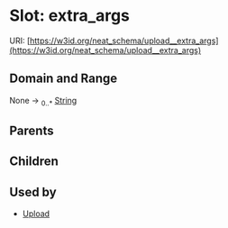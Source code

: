
# Slot: extra_args




URI: [https://w3id.org/neat_schema/upload__extra_args](https://w3id.org/neat_schema/upload__extra_args)


## Domain and Range

None &#8594;  <sub>0..\*</sub> [String](types/String.md)

## Parents


## Children


## Used by

 * [Upload](Upload.md)
